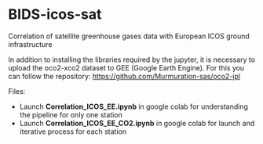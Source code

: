 # BIDS-icos-sat
Correlation of satellite greenhouse gases data with European ICOS ground infrastructure

In addition to installing the libraries required by the jupyter, it is necessary to upload the oco2-xco2 dataset to GEE (Google Earth Engine). For this you can follow the repository: https://github.com/Murmuration-sas/oco2-jpl

Files: 
- Launch **Correlation_ICOS_EE.ipynb** in google colab for understanding the pipeline for only one station
- Launch **Correlation_ICOS_EE_CO2.ipynb** in google colab for launch and iterative process for each station